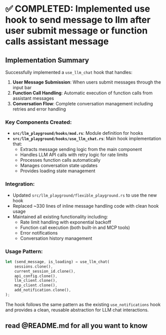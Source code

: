 # ✅ COMPLETED: Implemented use hook to send message to llm after user submit message or function calls assistant message

## Implementation Summary

Successfully implemented a `use_llm_chat` hook that handles:

1. **User Message Submission**: When users submit messages through the input bar
2. **Function Call Handling**: Automatic execution of function calls from assistant messages 
3. **Conversation Flow**: Complete conversation management including retries and error handling

### Key Components Created:

- **`src/llm_playground/hooks/mod.rs`**: Module definition for hooks
- **`src/llm_playground/hooks/use_llm_chat.rs`**: Main hook implementation that:
  - Extracts message sending logic from the main component
  - Handles LLM API calls with retry logic for rate limits
  - Processes function calls automatically
  - Manages conversation state updates
  - Provides loading state management

### Integration:

- Updated `src/llm_playground/flexible_playground.rs` to use the new hook
- Replaced ~330 lines of inline message handling code with clean hook usage
- Maintained all existing functionality including:
  - Rate limit handling with exponential backoff
  - Function call execution (both built-in and MCP tools)
  - Error notifications
  - Conversation history management

### Usage Pattern:

```rust
let (send_message, is_loading) = use_llm_chat(
    sessions.clone(),
    current_session_id.clone(),
    api_config.clone(),
    llm_client.clone(),
    mcp_client.clone(),
    add_notification.clone(),
);
```

The hook follows the same pattern as the existing `use_notifications` hook and provides a clean, reusable abstraction for LLM chat interactions.

## read @README.md for all you want to know


